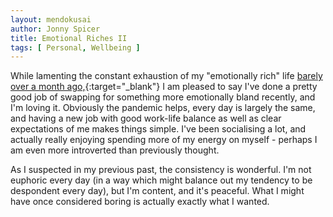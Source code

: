```yaml
---
layout: mendokusai
author: Jonny Spicer
title: Emotional Riches II
tags: [ Personal, Wellbeing ]
---
```

While lamenting the constant exhaustion of my "emotionally rich" life [barely over a month ago,](/mendokusai/2021/01/14/emotional-riches){:target="_blank"} I am pleased to say I've
done a pretty good job of swapping for something more emotionally bland recently, and I'm loving it. Obviously the pandemic helps, every day is largely the same, and having a new job
with good work-life balance as well as clear expectations of me makes things simple. I've been socialising a lot, and actually really enjoying spending more of my energy on myself -
perhaps I am even more introverted than previously thought.

As I suspected in my previous past, the consistency is wonderful. I'm not euphoric every day (in a way which might balance out my tendency to be despondent every day), but I'm content,
and it's peaceful. What I might have once considered boring is actually exactly what I wanted.
